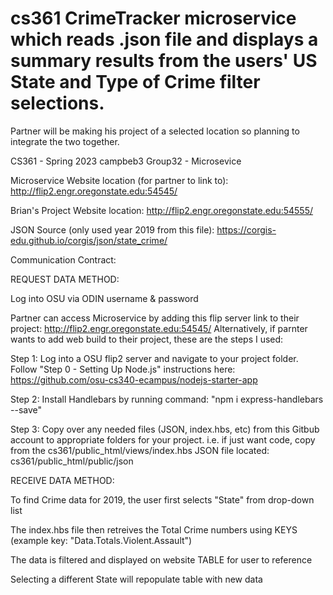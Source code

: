 # cs361 CrimeTracker microservice which reads .json file and displays a summary results from the users' US State and Type of Crime filter selections.
Partner will be making his project of a selected location so planning to integrate the two together.

CS361 - Spring 2023
campbeb3
Group32 - Microsevice

Microservice Website location (for partner to link to): 
http://flip2.engr.oregonstate.edu:54545/

Brian's Project Website location:
http://flip2.engr.oregonstate.edu:54555/

JSON Source (only used year 2019 from this file): https://corgis-edu.github.io/corgis/json/state_crime/

Communication Contract:

REQUEST DATA METHOD:

Log into OSU via ODIN username & password

Partner can access Microservice by adding this flip server link to their project: http://flip2.engr.oregonstate.edu:54545/
Alternatively, if parnter wants to add web build to their project, these are the steps I used:

Step 1: Log into a OSU flip2 server and navigate to your project folder. Follow "Step 0 - Setting Up Node.js" instructions here: https://github.com/osu-cs340-ecampus/nodejs-starter-app

Step 2: Install Handlebars by running command: "npm i express-handlebars --save"

Step 3: Copy over any needed files (JSON, index.hbs, etc) from this Gitbub account to appropriate folders for your project.
          i.e. if just want code, copy from the cs361/public_html/views/index.hbs 
          JSON file located: cs361/public_html/public/json

RECEIVE DATA METHOD:

To find Crime data for 2019, the user first selects "State" from drop-down list

The index.hbs file then retreives the Total Crime numbers using KEYS (example key: "Data.Totals.Violent.Assault") 

The data is filtered and displayed on website TABLE for user to reference

Selecting a different State will repopulate table with new data
